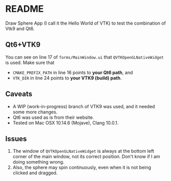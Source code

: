 # README
Draw Sphere App (I call it the Hello World of VTK) to test the combination of Vtk9 and Qt6.

## Qt6+VTK9
You can see on line 17 of `forms/MainWindow.ui` that `QVTKOpenGLNativeWidget` is used. Make sure that
* `CMAKE_PREFIX_PATH` in line 16 points to **your Qt6 path**, and
* `VTK_DIR` in line 24 points to **your VTK9 (build) path**.

## Caveats
* A WIP (work-in-progress) branch of VTK9 was used, and it needed some more changes.
* Qt6 was used as is from their website.
* Tested on Mac OSX 10.14.6 (Mojave), Clang 10.0.1.

## Issues
1. The window of `QVTKOpenGLNativeWidget` is always at the bottom left corner of the main window, not its correct position. Don't know if I am doing something wrong.
2. Also, the sphere may spin continuously, even when it is not being clicked and dragged.
